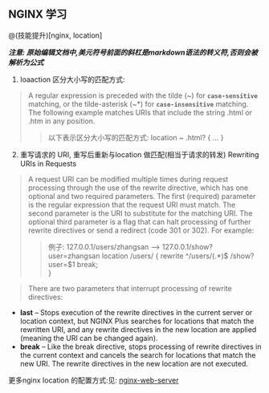 ## NGINX 学习
@(技能提升)[nginx, location]

***注意: 原始编辑文档中,美元符号前面的斜杠是markdown语法的转义符,否则会被解析为公式***

1. loaaction 区分大小写的匹配方式:
>A regular expression is preceded with the tilde (~) for **`case-sensitive`**  matching, or the tilde-asterisk (~*) for  **`case-insensitive`** matching. The following example matches URIs that include the string .html or .htm in any position.
>>以下表示区分大小写的匹配方式:
location ~ \.html? {
    ...
}

2. 重写请求的 URI,  重写后重新与location 做匹配(相当于请求的转发)
Rewriting URIs in Requests
>A request URI can be modified multiple times during request processing through the use of the rewrite directive, which has one optional and two required parameters. The first (required) parameter is the regular expression that the request URI must match. The second parameter is the URI to substitute for the matching URI. The optional third parameter is a flag that can halt processing of further rewrite directives or send a redirect (code 301 or 302). For example:
>>例子: 127.0.0.1/users/zhangsan --> 127.0.0.1/show?user=zhangsan
location /users/ {
    rewrite  ^/users/(.*)\$          /show?user=\$1             break;  
}

>There are two parameters that interrupt processing of rewrite directives:
-  **last** – Stops execution of the rewrite directives in the current server or location context, but NGINX Plus searches for locations that match the rewritten URI, and any rewrite directives in the new location are applied (meaning the URI can be changed again).
- **break** – Like the break directive, stops processing of rewrite directives in the current context and cancels the search for locations that match the new URI. The rewrite directives in the new location are not executed.











更多nginx location 的配置方式:见: [nginx-web-server](https://www.nginx.com/resources/admin-guide/nginx-web-server/)

